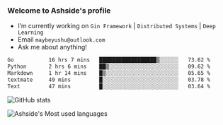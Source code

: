 ### Welcome to Ashside's profile

- I’m currently working on `Gin Framework` | `Distributed Systems` | `Deep Learning`
- Email `maybeyushu@outlook.com`
- Ask me about anything!

<!--START_SECTION:waka-->

```txt
Go           16 hrs 7 mins   ██████████████████▒░░░░░░   73.62 %
Python       2 hrs 6 mins    ██▒░░░░░░░░░░░░░░░░░░░░░░   09.62 %
Markdown     1 hr 14 mins    █▒░░░░░░░░░░░░░░░░░░░░░░░   05.65 %
textmate     49 mins         █░░░░░░░░░░░░░░░░░░░░░░░░   03.78 %
Text         47 mins         █░░░░░░░░░░░░░░░░░░░░░░░░   03.64 %
```

<!--END_SECTION:waka-->

![GitHub stats](https://github-readme-stats.vercel.app/api?username=Ashside)

![Ashside's Most used languages](https://github-readme-stats.vercel.app/api/top-langs/?username=Ashside&layout=compact&hide_border=true&langs_count=10)


